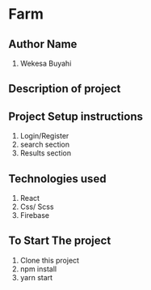# Farm

## Author Name
1. Wekesa Buyahi
 


## Description of project
 

## Project Setup instructions

1. Login/Register
2. search section
3. Results section


 

## Technologies used
1. React
2. Css/ Scss
3. Firebase

## To Start The project
1. Clone this project
2. npm install
3. yarn start


